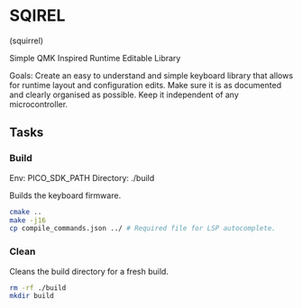 # SQIREL
(squirrel)

Simple QMK Inspired Runtime Editable Library

Goals:
Create an easy to understand and simple keyboard library that allows for runtime layout and configuration edits.
Make sure it is as documented and clearly organised as possible.
Keep it independent of any microcontroller.

## Tasks

### Build
Env: PICO_SDK_PATH
Directory: ./build

Builds the keyboard firmware.

```bash
cmake ..
make -j16
cp compile_commands.json ../ # Required file for LSP autocomplete.
```

### Clean
Cleans the build directory for a fresh build.

```bash
rm -rf ./build
mkdir build
```
